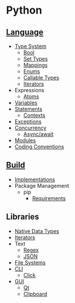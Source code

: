 # Python
## [Language](Language/README.md)
- [Type System](Language/Types/README.md)
  - [Bool](Language/Types/Bool.md)
  - [Set Types](Language/Types/Set%20Types.md)
  - [Mappings](Language/Types/Mappings.md)
  - [Enums](Language/Types/Enums.md)
  - [Callable Types](Language/Types/Callable.md)
  - [Iterators](Language/Types/Iterators.md)
- Expressions
  - [Atoms](Language/Expressions/Atoms.md)
- [Variables](Language/Variables.md)
- [Statements](Language/Statements/README.md)
  - [Contexts](Language/Statements/Contexts.md)
- [Exceptions](Language/Exceptions.md)
- [Concurrency](Language/Concurrency/README.md)
  - [Async/await](Language/Concurrency/Async-await.md)
- [Modules](Language/Modules/README.md)
- [Coding Conventions](Language/Coding%20Conventions.md)

## [Build](Build/README.md)
- [Implementations](Build/Implementations/README.md)
- Package Management
  - pip
    - [Requirements](Build/Package%20Management/pip/Requirements.md)

## Libraries
- [Native Data Types](Libraries/Native%20Data%20Types.md)
- [Iterators](Libraries/Iterators.md)
- Text
  - [Regex](Libraries/Text/Regex.md)
  - [JSON](Libraries/Text/JSON.md)
- [File Systems](Libraries/File%20Systems/README.md)
- [CLI](Libraries/CLI/README.md)
  - [Click](Libraries/CLI/Click.md)
- [GUI](Libraries/GUI/README.md)
  - [Qt](Libraries/GUI/Qt/README.md)
  - [Clipboard](Libraries/GUI/Clipboard.md)
